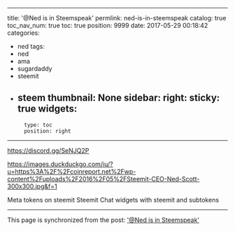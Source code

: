 
---
title: '@Ned is in Steemspeak'
permlink: ned-is-in-steemspeak
catalog: true
toc_nav_num: true
toc: true
position: 9999
date: 2017-05-29 00:18:42
categories:
- ned
tags:
- ned
- ama
- sugardaddy
- steemit
- steem
thumbnail: None
sidebar:
    right:
        sticky: true
widgets:
    -
        type: toc
        position: right
---


https://discord.gg/SeNJQ2P

https://images.duckduckgo.com/iu/?u=https%3A%2F%2Fcoinreport.net%2Fwp-content%2Fuploads%2F2016%2F05%2FSteemit-CEO-Ned-Scott-300x300.jpg&f=1

Meta tokens on steemit
Steemit Chat widgets with steemit and subtokens

- - -

This page is synchronized from the post: ['@Ned is in Steemspeak'](https://steemit.com/@aggroed/ned-is-in-steemspeak)
